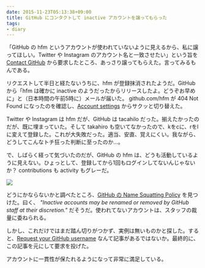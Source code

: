 ```yaml
---
date: 2015-11-23T05:13:38+09:00
title: GitHub にコンタクトして inactive アカウントを譲ってもらった
tags:
- diary
---
```

「GitHub の hfm というアカウントが使われていないように見えるから、私に譲ってほしい。Twitter や Instagram のアカウント名と一致させたい」という旨を [Contact GitHub](https://github.com/contact) から要求したところ、あっさり譲ってもらえた。言ってみるもんである。

リクエストして半日と経たないうちに、hfm が登録抹消されたようだ。GitHub から「hfm は確かに inactive のようだったからリリースしたよ。どうぞお早めに」と（日本時間の午前5時に）メールが届いた。 github.com/hfm が 404 Not Found になったのを確認し、[Account settings](https://github.com/settings/admin) からサクッと切り替えた。

Twitter や Instagram は hfm だが、GitHub は tacahilo だった。揃えたかったのだが、既に埋まっていた。そして takahiro も空いてなかったので、kをcに、rをlに変えて登録した。これが大失敗だった。適当、安直、覚えにくい。我ながら、どうしてこんなトチ狂った判断に至ったのか...。

で、しばらく経って気づいたのだが、GitHub の hfm は、どうも活動しているように見えない。ひょっとして、登録してから1回もログインしてないんじゃないか？ contributions も activity もグレーだ。

![](/images/2015/11/23/inactive-hfm.png)

どうにかならないかと調べたところ、[GitHub の Name Squatting Policy](https://help.github.com/articles/name-squatting-policy/) を見つけた。曰く、 _"Inactive accounts may be renamed or removed by GitHub staff at their discretion."_ だそうだ。使われてないアカウントは、スタッフの裁量に委ねられる。

しかし、これだけではまだ踏ん切りがつかず、実例は無いものかと探した。すると、[Request your GitHub username](http://blog.awolski.com/request-your-github-username/) なんて記事があるではないか。最終的に、この記事を元にして要求を投げた。

アカウントに一貫性が保たれるようになって非常に満足している。
